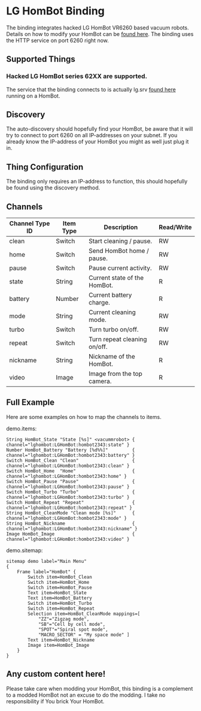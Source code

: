 # LG HomBot Binding

The binding integrates hacked LG HomBot VR6260 based vacuum robots.
Details on how to modify your HomBot can be [found here](https://www.roboter-forum.com/index.php?thread/10009-lg-hombot-3-0-wlan-kamera-steuerung-per-weboberfläche/).
The binding uses the HTTP service on port 6260 right now.

## Supported Things

### Hacked LG HomBot series 62XX are supported.
The service that the binding connects to is actually lg.srv [found here](https://sourceforge.net/projects/lgsrv/) running on a HomBot.

## Discovery

The auto-discovery should hopefully find your HomBot, be aware that it will try to connect to port 6260 on all IP-addresses on your subnet.
If you already know the IP-address of your HomBot you might as well just plug it in.

## Thing Configuration

The binding only requires an IP-address to function, this should hopefully be found using the discovery method.

## Channels


| Channel Type ID | Item Type | Description                                                                                                                                                                                                             | Read/Write |
|-----------------|-----------|-----------------------------------------------------------------------------------------------|------------|
| clean           | Switch    | Start cleaning / pause.                                                                       | RW         |
| home            | Switch    | Send HomBot home / pause.                                                                     | RW         |
| pause           | Switch    | Pause current activity.                                                                       | RW         |
| state           | String    | Current state of the HomBot.                                                                  | R          |
| battery         | Number    | Current battery charge.                                                                       | R          |
| mode            | String    | Current cleaning mode.                                                                        | RW         |
| turbo           | Switch    | Turn turbo on/off.                                                                            | RW         |
| repeat          | Switch    | Turn repeat cleaning on/off.                                                                  | RW         |
| nickname        | String    | Nickname of the HomBot.                                                                       | R          |
| video           | Image     | Image from the top camera.                                                                    | R          |

## Full Example

Here are some examples on how to map the channels to items.


demo.items:

```
String HomBot_State "State [%s]" <vacummrobot> { channel="lghombot:LGHomBot:hombot2343:state" }
Number HomBot_Battery "Battery [%d%%]"         { channel="lghombot:LGHomBot:hombot2343:battery" }
Switch HomBot_Clean "Clean"                    { channel="lghombot:LGHomBot:hombot2343:clean" }
Switch HomBot_Home  "Home"                     { channel="lghombot:LGHomBot:hombot2343:home" }
Switch HomBot_Pause "Pause"                    { channel="lghombot:LGHomBot:hombot2343:pause" }
Switch HomBot_Turbo "Turbo"                    { channel="lghombot:LGHomBot:hombot2343:turbo" }
Switch HomBot_Repeat "Repeat"                  { channel="lghombot:LGHomBot:hombot2343:repeat" }
String HomBot_CleanMode "Clean mode [%s]"      { channel="lghombot:LGHomBot:hombot2343:mode" }
String HomBot_Nickname                         { channel="lghombot:LGHomBot:hombot2343:nickname" }
Image HomBot_Image                             { channel="lghombot:LGHomBot:hombot2343:video" }
```

demo.sitemap:

```
sitemap demo label="Main Menu"
{
    Frame label="HomBot" {
        Switch item=HomBot_Clean
        Switch item=HomBot_Home
        Switch item=HomBot_Pause
        Text item=HomBot_State
        Text item=HomBot_Battery
        Switch item=HomBot_Turbo
        Switch item=HomBot_Repeat
        Selection item=HomBot_CleanMode mappings=[
            "ZZ"="Zigzag mode",
            "SB"="Cell by cell mode",
            "SPOT"="Spiral spot mode",
            "MACRO_SECTOR" = "My space mode" ]
        Text item=HomBot_Nickname
        Image item=HomBot_Image
    }
}
```


## Any custom content here!

Please take care when modding your HomBot, this binding is a complement to a modded HomBot not an excuse to do the modding.
I take no responsibility if You brick Your HomBot.
